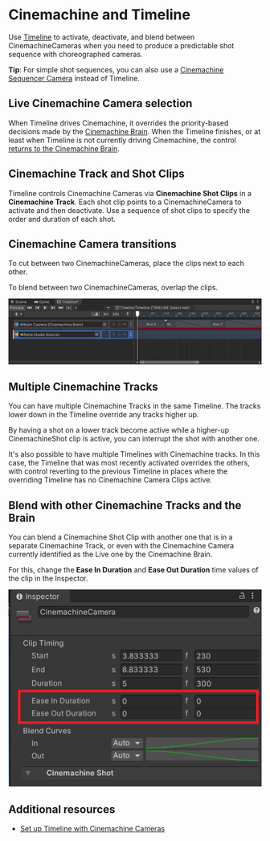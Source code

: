 # Cinemachine and Timeline

Use [Timeline](https://docs.unity3d.com/Packages/com.unity.timeline@latest) to activate, deactivate, and blend between CinemachineCameras when you need to produce a predictable shot sequence with choreographed cameras.

**Tip**: For simple shot sequences, you can also use a [Cinemachine Sequencer Camera](CinemachineSequencerCamera.md) instead of Timeline.

## Live Cinemachine Camera selection

When Timeline drives Cinemachine, it overrides the priority-based decisions made by the [Cinemachine Brain](CinemachineBrain.md). When the Timeline finishes, or at least when Timeline is not currently driving Cinemachine, the control [returns to the Cinemachine Brain](concept-camera-control-transitions.md).

## Cinemachine Track and Shot Clips

Timeline controls Cinemachine Cameras via **Cinemachine Shot Clips** in a **Cinemachine Track**. Each shot clip points to a CinemachineCamera to activate and then deactivate. Use a sequence of shot clips to specify the order and duration of each shot.

## Cinemachine Camera transitions

To cut between two CinemachineCameras, place the clips next to each other.

To blend between two CinemachineCameras, overlap the clips.

![Example: Cinemachine Shot Clips in Timeline, with a cut between Shots A-B and a blend between Shots B-C.](images/CinemachineTimelineShotClips.png)

## Multiple Cinemachine Tracks

You can have multiple Cinemachine Tracks in the same Timeline. The tracks lower down in the Timeline override any tracks higher up.

By having a shot on a lower track become active while a higher-up CinemachineShot clip is active, you can interrupt the shot with another one.

It's also possible to have multiple Timelines with Cinemachine tracks.  In this case, the Timeline that was most recently activated overrides the others, with control reverting to the previous Timeline in places where the overriding Timeline has no Cinemachine Camera Clips active.

## Blend with other Cinemachine Tracks and the Brain

You can blend a Cinemachine Shot Clip with another one that is in a separate Cinemachine Track, or even with the Cinemachine Camera currently identified as the Live one by the Cinemachine Brain.

For this, change the **Ease In Duration** and **Ease Out Duration** time values of the clip in the Inspector.

![Cinemachine Shot Clip properties in the Inspector, with an emphasis on the Ease In Duration and Ease Out Duration properties.](images/ShotEasing.png)

## Additional resources

* [Set up Timeline with Cinemachine Cameras](setup-timeline.md)